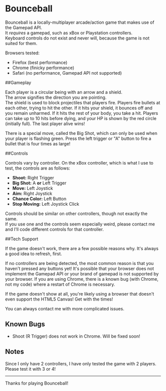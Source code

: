 Bounceball
==========

Bounceball is a locally-multiplayer arcade/action game that makes use of the Gamepad API.  
It _requires_ a gamepad, such as xBox or Playstation controllers.  
Keyboard controls do not exist and never will, because the game is not suited for them.

Browsers tested:
* Firefox (best performance)
* Chrome (finicky performance)
* Safari (no performance, Gamepad API not supported)

##Gameplay

Each player is a circular being with an arrow and a shield.  
The arrow signifies the direction you are pointing.  
The shield is used to block projectiles that players fire.
Players fire bullets at each other, trying to hit the other.  If it hits your shield, it bounces off and you remain unharmed.
If it hits the rest of your body, you take a hit.  Players can take up to 10 hits before dying, and your HP is shown by the red circle (initially full).  The last player alive wins!

There is a special move, called the Big Shot, which can only be used when your player is flashing green.  Press the left trigger or "A" button to fire a bullet that is four times as large!

##Controls

Controls vary by controller.  On the xBox controller, which is what I use to test, the controls are as follows:

* __Shoot:__ Right Trigger
* __Big Shot:__ A __or__ Left Trigger
* __Move:__ Left Joystick
* __Aim:__ Right Joystick
* __Chance Color:__ Left Button
* __Stop Moving:__ Left Joystick Click

Controls should be similar on other controllers, though not exactly the same.  
If you use one and the controls seem especially weird, please contact me and I'll code different controls for that controller.

##Tech Support

If the game doesn't work, there are a few possible reasons why.  It's always a good idea to refresh, first.

If no controllers are being detected, the most common reason is that you haven't pressed any buttons yet! 
It's possible that your browser does not implement the Gamepad API or your brand of gamepad is not supported by your browser.
If you are using Chrome, there is a known bug (with Chrome, not my code) where a restart of Chrome is necessary.

If the game doesn't show at all, you're likely using a browser that doesn't even support the HTML5 Canvas!  Get with the times!

You can always contact me with more complicated issues.

## Known Bugs

* Shoot (R Trigger) does not work in Chrome.  Will be fixed soon!
    
## Notes

Since I only have 2 controllers, I have only tested the game with 2 players.  Please test it with 3 or 4!


----


Thanks for playing Bounceball!